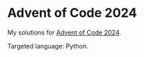 Advent of Code 2024
===================

My solutions for [Advent of Code 2024](https://adventofcode.com/2024).

Targeted language: Python.
